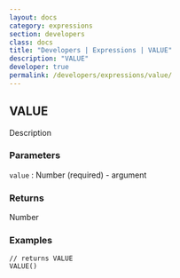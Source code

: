 ```yaml
---
layout: docs
category: expressions
section: developers
class: docs
title: "Developers | Expressions | VALUE"
description: "VALUE"
developer: true
permalink: /developers/expressions/value/
---
```


## VALUE

Description

### Parameters
`value` : Number (required) - argument

### Returns
Number

### Examples
```
// returns VALUE
VALUE()
```